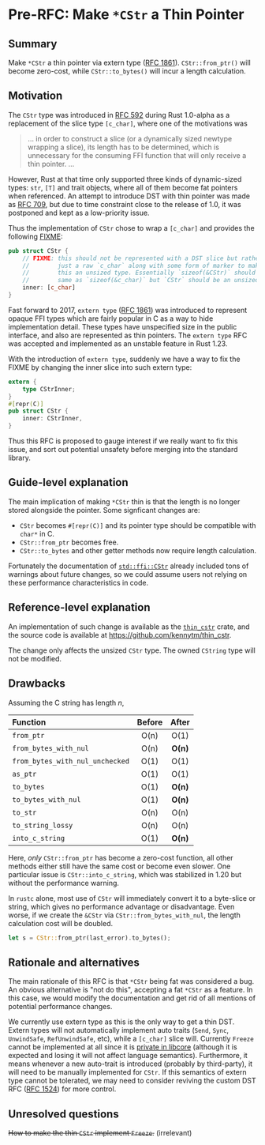 Pre-RFC: Make `*CStr` a Thin Pointer
====================================

## Summary
[summary]: #summary

Make `*CStr` a thin pointer via extern type ([RFC 1861]). `CStr::from_ptr()` will become zero-cost,
while `CStr::to_bytes()` will incur a length calculation.

[RFC 1861]: https://github.com/rust-lang/rfcs/blob/master/text/1861-extern-types.md

## Motivation
[motivation]: #motivation

The `CStr` type was introduced in [RFC 592] during Rust 1.0-alpha as a replacement of the slice type
`[c_char]`, where one of the motivations was

> … in order to construct a slice (or a dynamically sized newtype wrapping a slice), its length has
> to be determined, which is unnecessary for the consuming FFI function that will only receive a
> thin pointer. …

However, Rust at that time only supported three kinds of dynamic-sized types: `str`, `[T]` and trait
objects, where all of them become fat pointers when referenced. An attempt to introduce DST with
thin pointer was made as [RFC 709], but due to time constraint close to the release of 1.0, it was
postponed and kept as a low-priority issue.

Thus the implementation of `CStr` chose to wrap a `[c_char]` and provides the following [FIXME]:

```rust
pub struct CStr {
    // FIXME: this should not be represented with a DST slice but rather with
    //        just a raw `c_char` along with some form of marker to make
    //        this an unsized type. Essentially `sizeof(&CStr)` should be the
    //        same as `sizeof(&c_char)` but `CStr` should be an unsized type.
    inner: [c_char]
}
```

Fast forward to 2017, `extern type` ([RFC 1861]) was introduced to represent opaque FFI types which
are fairly popular in C as a way to hide implementation detail. These types have unspecified size in
the public interface, and also are represented as thin pointers. The `extern type` RFC was accepted
and implemented as an unstable feature in Rust 1.23.

With the introduction of `extern type`, suddenly we have a way to fix the FIXME by changing the
inner slice into such extern type:

```rust
extern {
    type CStrInner;
}
#[repr(C)]
pub struct CStr {
    inner: CStrInner,
}
```

Thus this RFC is proposed to gauge interest if we really want to fix this issue, and sort out
potential unsafety before merging into the standard library.

[RFC 592]: https://github.com/rust-lang/rfcs/blob/master/text/0592-c-str-deref.md
[RFC 709]: https://github.com/rust-lang/rfcs/pull/709
[FIXME]: https://github.com/rust-lang/rust/blob/1410d5604042b739f02f9ec0f2a6c5125c797d52/src/libstd/ffi/c_str.rs#L203-L209

## Guide-level explanation
[guide-level-explanation]: #guide-level-explanation

The main implication of making `*CStr` thin is that the length is no longer stored alongside the
pointer. Some signficant changes are:

* `CStr` becomes `#[repr(C)]` and its pointer type should be compatible with `char*` in C.
* `CStr::from_ptr` becomes free.
* `CStr::to_bytes` and other getter methods now require length calculation.

Fortunately the documentation of [`std::ffi::CStr`] already included tons of warnings about future
changes, so we could assume users not relying on these performance characteristics in code.

[`std::ffi::CStr`]: https://doc.rust-lang.org/1.21.0/std/ffi/struct.CStr.html

## Reference-level explanation
[reference-level-explanation]: #reference-level-explanation

An implementation of such change is available as the [`thin_cstr`] crate, and the source code is
available at <https://github.com/kennytm/thin_cstr>.

The change only affects the unsized `CStr` type. The owned `CString` type will not be modified.

[`thin_cstr`]: https://crates.io/crates/thin_cstr

## Drawbacks
[drawbacks]: #drawbacks

Assuming the C string has length *n*,

| Function | Before | After |
|:---------|:------:|:-----:|
| `from_ptr` | O(n) | O(1) |
| `from_bytes_with_nul` | O(n) | **O(n)** |
| `from_bytes_with_nul_unchecked` | O(1) | O(1) |
| `as_ptr` | O(1) | O(1) |
| `to_bytes` | O(1) | **O(n)** |
| `to_bytes_with_nul` | O(1) | **O(n)** |
| `to_str` | O(n) | O(n) |
| `to_string_lossy` | O(n) | O(n) |
| `into_c_string` | O(1) | **O(n)** |

Here, *only* `CStr::from_ptr` has become a zero-cost function, all other methods either still have
the same cost or become even slower. One particular issue is `CStr::into_c_string`, which was
stabilized in 1.20 but without the performance warning.

In `rustc` alone, most use of `CStr` will immediately convert it to a byte-slice or string, which
gives no performance advantage or disadvantage. Even worse, if we create the `&CStr` via
`CStr::from_bytes_with_nul`, the length calculation cost will be doubled.

```rust
let s = CStr::from_ptr(last_error).to_bytes();
```

## Rationale and alternatives
[alternatives]: #alternatives

The main rationale of this RFC is that `*CStr` being fat was considered a bug. An obvious
alternative is "not do this", accepting a fat `*CStr` as a feature. In this case, we would modify
the documentation and get rid of all mentions of potential performance changes.

We currently use extern type as this is the only way to get a thin DST. Extern types will not
automatically implement auto traits (`Send`, `Sync`, `UnwindSafe`, `RefUnwindSafe`, etc), while a
`[c_char]` slice will. Currently `Freeze` cannot be implemented at all since it is
[private in libcore][a] (although it is expected and losing it will not affect language semantics).
Furthermore, it means whenever a new auto-trait is introduced (probably by third-party), it will
need to be manually implemented for `CStr`. If this semantics of extern type cannot be tolerated, we
may need to consider reviving the custom DST RFC ([RFC 1524]) for more control.

[RFC 1524]: https://github.com/rust-lang/rfcs/pull/1524
[a]: https://github.com/rust-lang/rust/issues/43467#issuecomment-344955343

## Unresolved questions
[unresolved]: #unresolved-questions

~~How to make the thin `CStr` implement `Freeze`.~~ (irrelevant)

